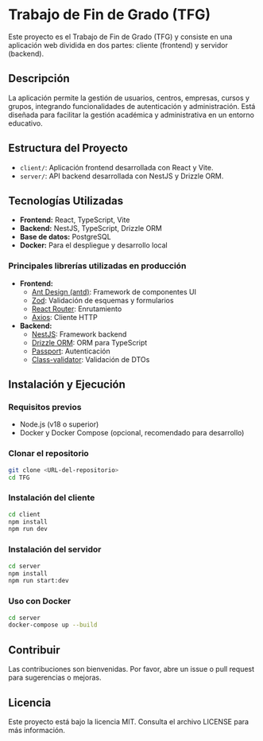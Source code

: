 # Trabajo de Fin de Grado (TFG)

Este proyecto es el Trabajo de Fin de Grado (TFG) y consiste en una aplicación web dividida en dos partes: cliente (frontend) y servidor (backend).

## Descripción
La aplicación permite la gestión de usuarios, centros, empresas, cursos y grupos, integrando funcionalidades de autenticación y administración. Está diseñada para facilitar la gestión académica y administrativa en un entorno educativo.

## Estructura del Proyecto
- `client/`: Aplicación frontend desarrollada con React y Vite.
- `server/`: API backend desarrollada con NestJS y Drizzle ORM.

## Tecnologías Utilizadas
- **Frontend:** React, TypeScript, Vite
- **Backend:** NestJS, TypeScript, Drizzle ORM
- **Base de datos:** PostgreSQL
- **Docker:** Para el despliegue y desarrollo local

### Principales librerías utilizadas en producción
- **Frontend:**
  - [Ant Design (antd)](https://ant.design/): Framework de componentes UI
  - [Zod](https://zod.dev/): Validación de esquemas y formularios
  - [React Router](https://reactrouter.com/): Enrutamiento
  - [Axios](https://axios-http.com/): Cliente HTTP
- **Backend:**
  - [NestJS](https://nestjs.com/): Framework backend
  - [Drizzle ORM](https://orm.drizzle.team/): ORM para TypeScript
  - [Passport](http://www.passportjs.org/): Autenticación
  - [Class-validator](https://github.com/typestack/class-validator): Validación de DTOs

## Instalación y Ejecución

### Requisitos previos
- Node.js (v18 o superior)
- Docker y Docker Compose (opcional, recomendado para desarrollo)

### Clonar el repositorio
```bash
git clone <URL-del-repositorio>
cd TFG
```

### Instalación del cliente
```bash
cd client
npm install
npm run dev
```

### Instalación del servidor
```bash
cd server
npm install
npm run start:dev
```

### Uso con Docker
```bash
cd server
docker-compose up --build
```

## Contribuir
Las contribuciones son bienvenidas. Por favor, abre un issue o pull request para sugerencias o mejoras.

## Licencia
Este proyecto está bajo la licencia MIT. Consulta el archivo LICENSE para más información.
